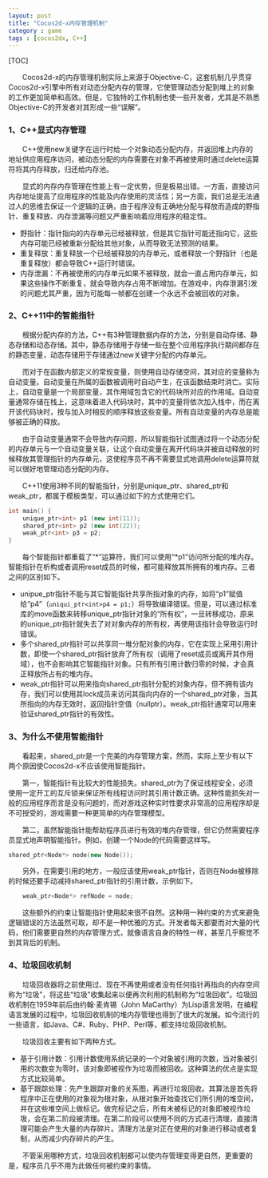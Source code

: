 ```yaml
---
layout: post
title: "Cocos2d-x内存管理机制"
category : game
tags : [cocos2dx, C++]
---
```


[TOC]

　　Cocos2d-x的内存管理机制实际上来源于Objective-C，这套机制几乎贯穿Cocos2d-x引擎中所有对动态分配内存的管理，它使管理动态分配到堆上的对象的工作更加简单和高效。但是，它独特的工作机制也使一些开发者，尤其是不熟悉Objective-C的开发者对其形成一些“误解”。

<!-- more -->

### 1、C++显式内存管理

　　C++使用new关键字在运行时给一个对象动态分配内存，并返回堆上内存的地址供应用程序访问，被动态分配的内存需要在对象不再被使用时通过delete运算符将其内存释放，归还给内存池。

　　显式的内存内存管理在性能上有一定优势，但是极易出错。一方面，直接访问内存地址提高了应用程序的性能及内存使用的灵活性；另一方面，我们总是无法通过人的思维去保证一个逻辑的正确，由于程序没有正确地分配与释放而造成的野指针、重复释放、内存泄漏等问题又严重影响着应用程序的稳定性。 

* 野指针：指针指向的内存单元已经被释放，但是其它指针可能还指向它，这些内存可能已经被重新分配给其他对象，从而导致无法预测的结果。
* 重复释放：重复释放一个已经被释放的内存单元，或者释放一个野指针（也是重复释放）都会导致C++运行时错误。
* 内存泄漏：不再被使用的内存单元如果不被释放，就会一直占用内存单元，如果这些操作不断重复，就会导致内存占用不断增加。在游戏中，内存泄漏引发的问题尤其严重，因为可能每一帧都在创建一个永远不会被回收的对象。

### 2、C++11中的智能指针
　　根据分配内存的方法，C++有3种管理数据内存的方法，分别是自动存储、静态存储和动态存储。其中，静态存储用于存储一些在整个应用程序执行期间都存在的静态变量，动态存储用于存储通过new关键字分配的内存单元。

　　而对于在函数内部定义的常规变量，则使用自动存储空间，其对应的变量称为自动变量。自动变量在所属的函数被调用时自动产生，在该函数结束时消亡。实际上，自动变量是一个局部变量，其作用域包含它的代码块所对应的作用域。自动变量通常存储在栈上，这意味着进入代码块时，其中的变量将依次加入栈中，而在离开该代码块时，按与加入时相反的顺序释放这些变量。所有自动变量的内存总是能够被正确的释放。

　　由于自动变量通常不会导致内存问题，所以智能指针试图通过将一个动态分配的内存单元与一个自动变量关联，让这个自动变量在离开代码块并被自动释放的时候释放其管理指针的内存单元，这使程序员不再不需要显式地调用delete运算符就可以很好地管理动态分配的内存。

　　C++11使用3种不同的智能指针，分别是unique\_ptr、shared\_ptr和weak\_ptr，都属于模板类型，可以通过如下的方式使用它们。

```C++
int main() {
	unique_ptr<int> p1 (new int(11));
	shared_ptr<int> p2 (new int(22));
	weak_ptr<int> p3 = p2;
}
```

　　每个智能指针都重载了“\*”运算符，我们可以使用“\*p1”访问所分配的堆内存。智能指针在析构或者调用reset成员的时候，都可能释放其所拥有的堆内存。三者之间的区别如下。

* unipue\_ptr指针不能与其它智能指针共享所指对象的内存，如将“p1”赋值给“p4”（`uniqui_ptr<int>p4 = p1;`）将导致编译错误。但是，可以通过标准库的move函数来转移unique\_ptr指针对象的“所有权”，一旦转移成功，原来的unique\_ptr指针就失去了对对象内存的所有权，再使用该指针会导致运行时错误。
* 多个shared\_ptr指针可以共享同一堆分配对象的内存，它在实现上采用引用计数，即使一个shared\_ptr指针放弃了所有权（调用了reset成员或离开其作用域），也不会影响其它智能指针对象。只有所有引用计数归零的时候，才会真正释放所占有的堆内存。
* weak\_ptr指针可以用来指向shared\_ptr指针分配的对象内存，但不拥有该内存，我们可以使用其lock成员来访问其指向内存的一个shared\_ptr对象，当其所指向的内存无效时，返回指针空值（nullptr）。weak_ptr指针通常可以用来验证shared\_ptr指针的有效性。

### 3、为什么不使用智能指针
　　看起来，shared\_ptr是一个完美的内存管理方案，然而，实际上至少有以下两个原因使Cocos2d-x不应该使用智能指针。

　　第一，智能指针有比较大的性能损失。shared\_ptr为了保证线程安全，必须使用一定开工的互斥锁来保证所有线程访问时其引用计数正确。这种性能损失对一般的应用程序而言是没有问题的，而对游戏这种实时性要求非常高的应用程序却是不可授受的，游戏需要一种更简单的内存管理模型。

　　第二，虽然智能指针能帮助程序员进行有效的堆内存管理，但它仍然需要程序员显式地声明智能指针。例如，创建一个Node的代码需要这样写。

```C++
shared_ptr<Node*> node(new Node());
```

　　另外，在需要引用的地方，一般应该使用weak\_ptr指针，否则在Node被移除的时候还要手动减持shared\_ptr指针的引用计数，示例如下。

```C++
    weak_ptr<Node*> refNode = node;
```

　　这些额外的约束让智能指针使用起来很不自然。这种用一种约束的方式来避免逻辑错误的方法虽然可取，却不是一种优雅的方式。开发者每天都要而对大量的代码，他们需要更自然的内存管理方式，就像语言自身的特性一样，甚至几乎察觉不到其背后的机制。

### 4、垃圾回收机制
　　垃圾回收器将之前使用过、现在不再使用或者没有任何指针再指向的内存空间称为“垃圾”，将这些“垃圾”收集起来以便再次利用的机制称为“垃圾回收”。垃圾回收机制在1959年前后由约翰·麦肯锡（John MaCarthy）为Lisp语言发明，在编程语言发展的过程中，垃圾回收机制的堆内存管理也得到了很大的发展。如今流行的一些语言，如Java、C#、Ruby、PHP、Perl等，都支持垃圾回收机制。

　　垃圾回收主要有如下两种方式。

* 基于引用计数：引用计数使用系统记录的一个对象被引用的次数，当对象被引用的次数变为零时，该对象即被视作为垃圾而被回收。这种算法的优点是实现方式比较简单。
* 基于跟踪处理：先产生跟踪对象的关系图，再进行垃圾回收。其算法是首先将程序中正在使用的对象视为根对象，从根对象开始查找它们所引用的堆空间，并在这些堆空间上做标记。做完标记之后，所有未被标记的对象即被视作垃圾，会在第二阶段被清理。在第二阶段可以使用不同的方式进行清理，直接清理可能会产生大量的内存碎片。清理方法是对正在使用的对象进行移动或者复制，从而减少内存碎片的产生。

　　不管采用哪种方式，垃圾回收机制都可以使内存管理变得更自然，更重要的是，程序员几乎不用为此做任何被约束的事情。